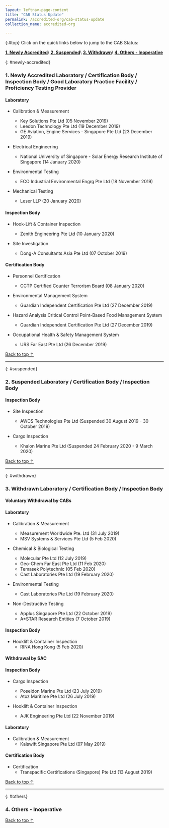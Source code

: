 ```yaml
---
layout: leftnav-page-content
title: "CAB Status Update"
permalink: /accredited-org/cab-status-update
collection_name: accredited-org

---
```


{:#top}
Click on the quick links below to jump to the CAB Status:

**[1. Newly Accredited](#newly-accredited)**\\
**[2. Suspended](#suspended)**\\
**[3. Withdrawn](#withdrawn)**\\
**[4. Others - Inoperative](#others)**

{: #newly-accredited}
### 1. Newly Accredited Laboratory / Certification Body / Inspection Body / Good Laboratory Practice Facility / Proficiency Testing Provider 

#### Laboratory

* Calibration & Measurement
  * Key Solutions Pte Ltd (05 November 2019)
  * Leedon Technology Pte Ltd (19 December 2019)
  * GE Aviation, Engine Services - Singapore Pte Ltd (23 December 2019)
 
* Electrical Engineering
  * National University of Singapore - Solar Energy Research Institute of Singapore (14 January 2020)

* Environmental Testing
  * ECO Industrial Environmental Engrg Pte Ltd (18 November 2019)

* Mechanical Testing
  * Leser LLP (20 January 2020)


#### Inspection Body

* Hook-Lift & Container Inspection
  * Zenith Engineering Pte Ltd (10 January 2020)

* Site Investigation
  * Dong-A Consultants Asia Pte Ltd (07 October 2019)
   

#### Certification Body    

* Personnel Certification
  * CCTP Certified Counter Terrorism Board (08 January 2020)

* Environmental Management System 
  * Guardian Independent Certification Pte Ltd (27 December 2019)
  
* Hazard Analysis Critical Control Point-Based Food Management System
  * Guardian Independent Certification Pte Ltd (27 December 2019)  

* Occupational Health & Safety Management System 
  * URS Far East Pte Ltd (26 December 2019)


[Back to top ↑](#top)

---

{: #suspended}
### 2. Suspended Laboratory / Certification Body / Inspection Body 

#### Inspection Body
* Site Inspection
  * AWCS Technologies Pte Ltd (Suspended 30 August 2019 - 30 October 2019)
  
* Cargo Inspection
  * Khalon Marine Pte Ltd (Suspended 24 February 2020 - 9 March 2020)


[Back to top ↑](#top)

---

{: #withdrawn}
### 3. Withdrawn Laboratory / Certification Body / Inspection Body 

#### **Voluntary Withdrawal by CABs**

#### Laboratory

* Calibration & Measurement
  * Measurement Worldwide Pte. Ltd (31 July 2019)
  * MSV Systems &amp; Services Pte Ltd (5 Feb 2020)
  
* Chemical & Biological Testing
  * Molecular Pte Ltd (12 July 2019)
  * Geo-Chem Far East Pte Ltd (11 Feb 2020)
  * Temasek Polytechnic (05 Feb 2020)
  * Cast Laboratories Pte Ltd (19 February 2020)

* Environmental Testing
  * Cast Laboratories Pte Ltd (19 February 2020)

* Non-Destructive Testing
  * Applus Singapore Pte Ltd (22 October 2019)
  * A*STAR Research Entities (7 October 2019)

#### Inspection Body

* Hooklift & Container Inspection
  * RINA Hong Kong (5 Feb 2020)


  
#### **Withdrawal by SAC**

#### Inspection Body

* Cargo Inspection
  * Poseidon Marine Pte Ltd (23 July 2019)
  * Atoz Maritime Pte Ltd (26 July 2019)

* Hooklift & Container Inspection
  * AJK Engineering Pte Ltd (22 November 2019)

#### Laboratory
 
* Calibration & Measurement 
  * Kalswift Singapore Pte Ltd (07 May 2019)
  
#### Certification Body

* Certification
  * Transpacific Certifications (Singapore) Pte Ltd (13 August 2019)



[Back to top ↑](#top)

---

{: #others}
### 4. Others - Inoperative
 
[Back to top ↑](#top)
